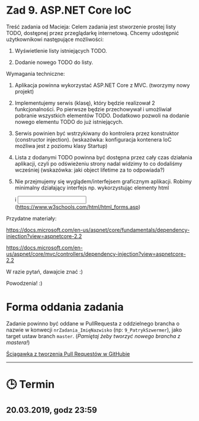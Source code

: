 # Zad 9. ASP.NET Core IoC
Treść zadania od Macieja:
Celem zadania jest stworzenie prostej listy TODO, dostępnej przez przeglądarkę internetową. Chcemy udostępnić użytkownikowi następujące możliwości:

1. Wyświetlenie listy istniejących TODO.

2. Dodanie nowego TODO do listy.
 
Wymagania techniczne:

1. Aplikacja powinna wykorzystać ASP.NET Core z MVC. (tworzymy nowy projekt)

2. Implementujemy serwis (klasę), który będzie realizował 2 funkcjonalności. Po pierwsze będzie przechowywał i umożliwiał pobranie wszystkich elementów TODO. Dodatkowo pozwoli na dodanie nowego elementu TODO do już istniejących.

3. Serwis powinien być wstrzykiwany do kontrolera przez konstruktor (constructor injection). (wskazówka: konfiguracja kontenera IoC możliwa jest z poziomu klasy Startup)

4. Lista z dodanymi TODO powinna być dostępna przez cały czas działania aplikacji, czyli po odświeżeniu strony nadal widzimy to co dodaliśmy wcześniej (wskazówka: jaki object lifetime za to odpowiada?)

5. Nie przejmujemy się wyglądem/interfejsem graficznym aplikacji. Robimy minimalny działający interfejs np. wykorzystując elementy html <form> i <input> (https://www.w3schools.com/html/html_forms.asp)

 

Przydatne materiały:

https://docs.microsoft.com/en-us/aspnet/core/fundamentals/dependency-injection?view=aspnetcore-2.2

https://docs.microsoft.com/en-us/aspnet/core/mvc/controllers/dependency-injection?view=aspnetcore-2.2

W razie pytań, dawajcie znać :)

Powodzenia! :)

# Forma oddania zadania
Zadanie powinno być oddane w PullRequesta z oddzielnego brancha o nazwie w konwecji `nrZadania_ImięNazwisko` (np: `9_PatrykSzwermer`), jako target ustaw branch `master`. (*Pamiętaj żeby tworzyć nowego brancha z mastera!*)

[Ściągawka z tworzenia Pull Requestów w GitHubie](https://help.github.com/articles/creating-a-pull-request/)

---

# :clock3: Termin
## 20.03.2019, godz 23:59
